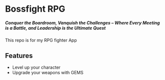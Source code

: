 # Bossfight RPG
##### Conquer the Boardroom, Vanquish the Challenges – Where Every Meeting is a Battle, and Leadership is the Ultimate Quest

This repo is for my RPG fighter App


## Features
- Level up your character
- Upgrade your weapons with GEMS

